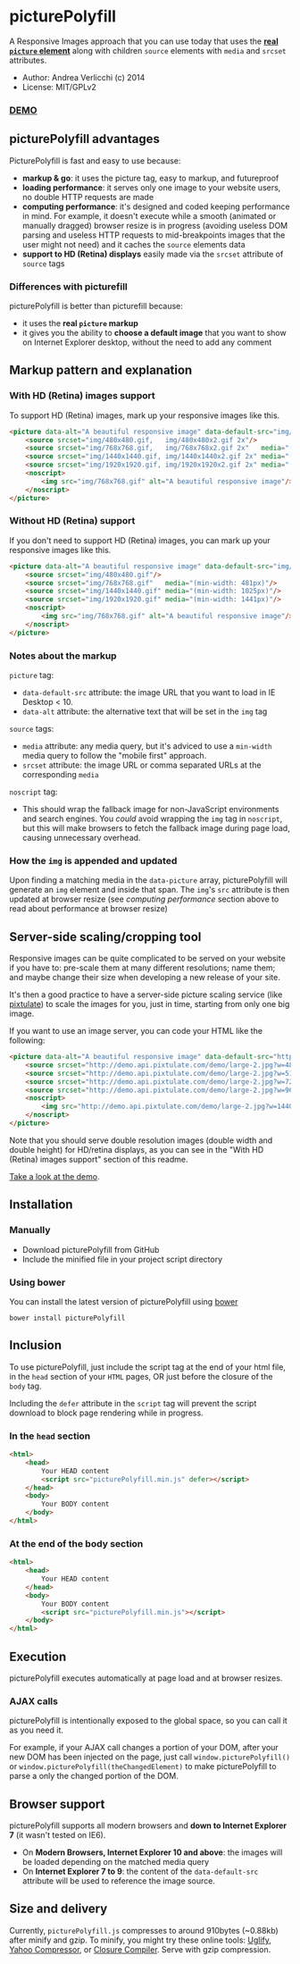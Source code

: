 # picturePolyfill
A Responsive Images approach that you can use today that uses the **[real `picture` element](http://www.w3.org/TR/2013/WD-html-picture-element-20130226/)** along with children `source` elements with `media` and `srcset` attributes.

* Author: Andrea Verlicchi (c) 2014
* License: MIT/GPLv2

### **[DEMO](http://verlok.github.io/picturePolyfill/)** 

## picturePolyfill advantages

PicturePolyfill is fast and easy to use because:

* **markup & go**: it uses the picture tag, easy to markup, and futureproof
* **loading performance**: it serves only one image to your website users, no double HTTP requests are made
* **computing performance**: it's designed and coded keeping performance in mind. For example, it doesn't execute while a smooth (animated or manually dragged) browser resize is in progress (avoiding useless DOM parsing and useless HTTP requests to mid-breakpoints images that the user might not need) and it caches the `source` elements data
* **support to HD (Retina) displays** easily made via the `srcset` attribute of `source` tags

### Differences with picturefill

picturePolyfill is better than picturefill because:

* it uses the **real `picture` markup**
* it gives you the ability to **choose a default image** that you want to show on Internet Explorer desktop, without the need to add any comment

## Markup pattern and explanation

### With HD (Retina) images support

To support HD (Retina) images, mark up your responsive images like this.

```html
<picture data-alt="A beautiful responsive image" data-default-src="img/1440x1440.gif">
	<source srcset="img/480x480.gif,   img/480x480x2.gif 2x"/>
	<source srcset="img/768x768.gif,   img/768x768x2.gif 2x"   media="(min-width: 481px)"/>
	<source srcset="img/1440x1440.gif, img/1440x1440x2.gif 2x" media="(min-width: 1025px)"/>
	<source srcset="img/1920x1920.gif, img/1920x1920x2.gif 2x" media="(min-width: 1441px)"/>
	<noscript>
		<img src="img/768x768.gif" alt="A beautiful responsive image"/>
	</noscript>
</picture>
```

### Without HD (Retina) support

If you don't need to support HD (Retina) images, you can mark up your responsive images like this.

```html
<picture data-alt="A beautiful responsive image" data-default-src="img/1440x1440.gif">
	<source srcset="img/480x480.gif"/>
	<source srcset="img/768x768.gif"   media="(min-width: 481px)"/>
	<source srcset="img/1440x1440.gif" media="(min-width: 1025px)"/>
	<source srcset="img/1920x1920.gif" media="(min-width: 1441px)"/>
	<noscript>
		<img src="img/768x768.gif" alt="A beautiful responsive image"/>
	</noscript>
</picture>
```

### Notes about the markup

`picture` tag:
* `data-default-src` attribute: the image URL that you want to load in IE Desktop < 10.
* `data-alt` attribute: the alternative text that will be set in the `img` tag

`source` tags:
* `media` attribute: any media query, but it's adviced to use a `min-width` media query to follow the "mobile first" approach.
* `srcset` attribute: the image URL or comma separated URLs at the corresponding `media`

`noscript` tag:
* This should wrap the fallback image for non-JavaScript environments and search engines. You *could* avoid wrapping the `img` tag in `noscript`, but this will make browsers to fetch the fallback image during page load, causing unnecessary overhead.

### How the `img` is appended and updated

Upon finding a matching media in the `data-picture` array, picturePolyfill will generate an `img` element and inside that span. 
The `img`'s `src` attribute is then updated at browser resize (see _computing performance_ section above to read about performance at browser resize)

## Server-side scaling/cropping tool

Responsive images can be quite complicated to be served on your website if you have to: pre-scale them at many different resolutions; name them; and maybe change their size when developing a new release of your site. 

It's then a good practice to have a server-side picture scaling service (like [pixtulate](http://www.pixtulate.com/)) to scale the images for you, just in time, starting from only one big image.

If you want to use an image server, you can code your HTML like the following:

```html
<picture data-alt="A beautiful responsive image" data-default-src="http://demo.api.pixtulate.com/demo/large-2.jpg?w=1440">
	<source srcset="http://demo.api.pixtulate.com/demo/large-2.jpg?w=480"/>
	<source srcset="http://demo.api.pixtulate.com/demo/large-2.jpg?w=512" media="(min-width: 481px)"/>
	<source srcset="http://demo.api.pixtulate.com/demo/large-2.jpg?w=720" media="(min-width: 1025px)"/>
	<source srcset="http://demo.api.pixtulate.com/demo/large-2.jpg?w=960" media="(min-width: 1441px)"/>
	<noscript>
		<img src="http://demo.api.pixtulate.com/demo/large-2.jpg?w=1440" alt="A beautiful responsive image"/>
	</noscript>
</picture>
```

Note that you should serve double resolution images (double width and double height) for HD/retina displays, as you can see in the "With HD (Retina) images support" section of this readme.

[Take a look at the demo](http://verlok.github.io/picturePolyfill/).


## Installation

### Manually

* Download picturePolyfill from GitHub
* Include the minified file in your project script directory

### Using bower

You can install the latest version of picturePolyfill using [bower](http://www.bower.io)

```Shell
bower install picturePolyfill
```

## Inclusion

To use picturePolyfill, just include the script tag at the end of your html file, in the `head` section of your `HTML` pages, OR just before the closure of the `body` tag.

Including the `defer` attribute in the `script` tag will prevent the script download to block page rendering while in progress.

### In the `head` section

```html
<html>
	<head>
		Your HEAD content
		<script src="picturePolyfill.min.js" defer></script>
	</head>
	<body>
		Your BODY content
	</body>
</html>
```

### At the end of the body section

```html
<html>
	<head>
		Your HEAD content
	</head>
	<body>
		Your BODY content
		<script src="picturePolyfill.min.js"></script>
	</body>
</html>
```

## Execution

picturePolyfill executes automatically at page load and at browser resizes.


### AJAX calls

picturePolyfill is intentionally exposed to the global space, so you can call it as you need it.	

For example, if your AJAX call changes a portion of your DOM, after your new DOM has been injected on the page, just call `window.picturePolyfill()` or `window.picturePolyfill(theChangedElement)` to make picturePolyfill to parse a only the changed portion of the DOM.

## Browser support

picturePolyfill supports all modern browsers and **down to Internet Explorer 7** (it wasn't tested on IE6).

* On **Modern Browsers, Internet Explorer 10 and above**: the images will be loaded depending on the matched media query
* On **Internet Explorer 7 to 9**: the content of the `data-default-src` attribute will be used to reference the image source.


## Size and delivery

Currently, `picturePolyfill.js` compresses to around 910bytes (~0.88kb) after minify and gzip. To minify, you might try these online tools: [Uglify](http://marijnhaverbeke.nl/uglifyjs), [Yahoo Compressor](http://refresh-sf.com/yui/), or [Closure Compiler](http://closure-compiler.appspot.com/home). Serve with gzip compression.